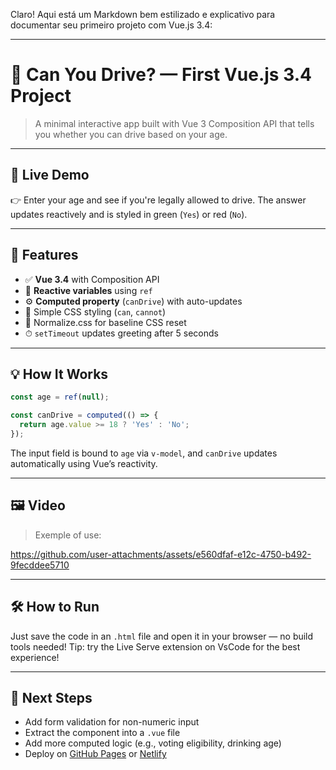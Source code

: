 Claro! Aqui está um Markdown bem estilizado e explicativo para documentar seu primeiro projeto com Vue.js 3.4:

---

# 🚗 Can You Drive? — First Vue.js 3.4 Project

> A minimal interactive app built with Vue 3 Composition API that tells you whether you can drive based on your age.

---

## 🧪 Live Demo

👉 Enter your age and see if you're legally allowed to drive.
The answer updates reactively and is styled in green (`Yes`) or red (`No`).

---

## 🧠 Features

* ✅ **Vue 3.4** with Composition API
* 🔁 **Reactive variables** using `ref`
* ⚙️ **Computed property** (`canDrive`) with auto-updates
* 🎨 Simple CSS styling (`can`, `cannot`)
* 🧼 Normalize.css for baseline CSS reset
* ⏱ `setTimeout` updates greeting after 5 seconds

---

## 💡 How It Works

```js
const age = ref(null);

const canDrive = computed(() => {
  return age.value >= 18 ? 'Yes' : 'No';
});
```

The input field is bound to `age` via `v-model`, and `canDrive` updates automatically using Vue’s reactivity.

---

## 🖼️ Video

> Exemple of use:


https://github.com/user-attachments/assets/e560dfaf-e12c-4750-b492-9fecddee5710



---

## 🛠️ How to Run

Just save the code in an `.html` file and open it in your browser — no build tools needed!
Tip: try the Live Serve extension on VsCode for the best experience!

---

## 🚀 Next Steps

* Add form validation for non-numeric input
* Extract the component into a `.vue` file
* Add more computed logic (e.g., voting eligibility, drinking age)
* Deploy on [GitHub Pages](f) or [Netlify](f)


